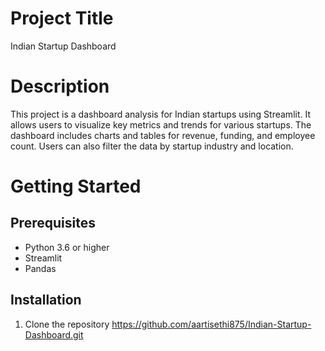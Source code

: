 
# Project Title
Indian Startup Dashboard

# Description
This project is a dashboard analysis for Indian startups using Streamlit. It allows users to visualize key metrics and trends for various startups. The dashboard includes charts and tables for revenue, funding, and employee count. Users can also filter the data by startup industry and location.

# Getting Started

## Prerequisites
- Python 3.6 or higher
- Streamlit
- Pandas


## Installation
1. Clone the repository
 https://github.com/aartisethi875/Indian-Startup-Dashboard.git

